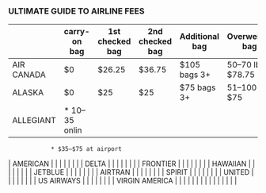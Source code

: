 ### ULTIMATE GUIDE TO AIRLINE FEES

|   |  carry-on bag | 1st checked bag  | 2nd checked bag  | Additional bag  | Overweight bag  | Oversized bags |
|---|---|---|---|---|---|---|
| AIR CANADA  | $0  | $26.25  | $36.75  | $105 bags 3+   | 50–70 lbs: $78.75   | 63–115 in: $78.75  |
| ALASKA      | $0  | $25     | $25     | $75 bags 3+    | 51–100 lbs: $75     | 63–115 in: $75     |
| ALLEGIANT   | * $10–$35 onlin |  |   |   |   |   |   |
                * $35–$75 at airport
| AMERICAN  |   |   |   |   |   |   |
| DELTA  |   |   |   |   |   |   |
| FRONTIER  |   |   |   |   |   |   |
| HAWAIIAN  |   |   |   |   |   |   |
| JETBLUE   |   |   |   |   |   |   |
| AIRTRAN  |   |   |   |   |   |   |
| SPIRIT  |   |   |   |   |   |   |
| UNITED  |   |   |   |   |   |   |
| US AIRWAYS  |   |   |   |   |   |   |
| VIRGIN AMERICA  |   |   |   |   |   |   |
|   |   |   |   |   |   |   |
